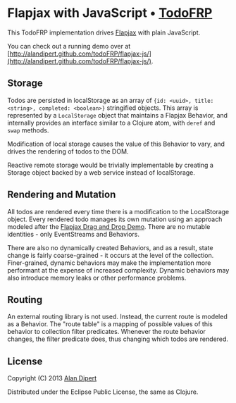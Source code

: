 # Flapjax with JavaScript • [TodoFRP](https://github.com/lynaghk/todoFRP)

This TodoFRP implementation drives
[Flapjax](http://www.flapjax-lang.org/) with plain JavaScript.

You can check out a running demo over at [http://alandipert.github.com/todoFRP/flapjax-js/](http://alandipert.github.com/todoFRP/flapjax-js/).

## Storage

Todos are persisted in localStorage as an array of `{id: <uuid>,
title: <string>, completed: <boolean>}` stringified objects.  This
array is represented by a `LocalStorage` object that maintains a
Flapjax Behavior, and internally provides an interface similar to a
Clojure atom, with `deref` and `swap` methods.

Modification of local storage causes the value of this Behavior to
vary, and drives the rendering of todos to the DOM.

Reactive remote storage would be trivially implementable by creating a
Storage object backed by a web service instead of localStorage.

## Rendering and Mutation

All todos are rendered every time there is a modification to the
LocalStorage object.  Every rendered todo manages its own mutation
using an approach modeled after the [Flapjax Drag and Drop
Demo](http://www.flapjax-lang.org/demos/index.html#drag).  There are
no mutable identities - only EventStreams and Behaviors.

There are also no dynamically created Behaviors, and as a result,
state change is fairly coarse-grained - it occurs at the level of the
collection.  Finer-grained, dynamic behaviors may make the
implementation more performant at the expense of increased complexity.
Dynamic behaviors may also introduce memory leaks or other performance
problems.

## Routing

An external routing library is not used.  Instead, the current route
is modeled as a Behavior.  The "route table" is a mapping of possible
values of this behavior to collection filter predicates.  Whenever the
route behavior changes, the filter predicate does, thus changing which
todos are rendered.

## License

Copyright (C) 2013 [Alan Dipert](http://alan.dipert.org/)

Distributed under the Eclipse Public License, the same as Clojure.
